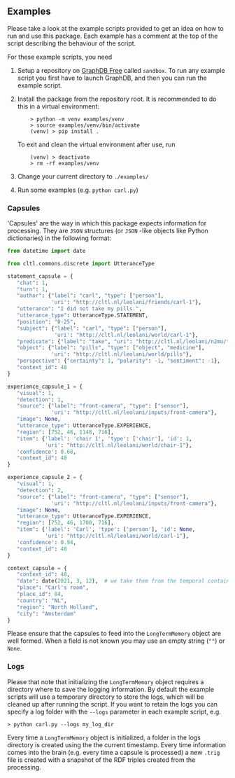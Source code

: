 ## Examples

Please take a look at the example scripts provided to get an idea on how to run and use this package. Each example has a
comment at the top of the script describing the behaviour of the script.

For these example scripts, you need

1. Setup a repository on [GraphDB Free](http://graphdb.ontotext.com/) called `sandbox`. To run any example script you
   first
   have to launch GraphDB, and then you can run the example script.

1. Install the package from the repository root. It is recommended to do this in a virtual environment:
   ```shell
       > python -m venv examples/venv
       > source examples/venv/bin/activate
       (venv) > pip install .
   ```
   To exit and clean the virtual environment after use, run
   ```shell
       (venv) > deactivate
       > rm -rf examples/venv
   ```

1. Change your current directory to `./examples/`

1. Run some examples (e.g. `python carl.py`)

### Capsules

'Capsules' are the way in which this package expects information for processing. They are `JSON` structures (or `JSON`
-like objects like Python dictionaries) in the following format:

```python
from datetime import date

from cltl.commons.discrete import UtteranceType

statement_capsule = {
   "chat": 1,
   "turn": 1,
   "author": {"label": "carl", "type": ["person"],
              'uri': "http://cltl.nl/leolani/friends/carl-1"},
   "utterance": "I did not take my pills.",
   "utterance_type": UtteranceType.STATEMENT,
   "position": "0-25",
   "subject": {"label": "carl", "type": ["person"],
               'uri': "http://cltl.nl/leolani/world/carl-1"},
   "predicate": {"label": "take", "uri": "http://cltl.nl/leolani/n2mu/take"},
   "object": {"label": "pills", "type": ["object", "medicine"],
              'uri': "http://cltl.nl/leolani/world/pills"},
   "perspective": {"certainty": 1, "polarity": -1, "sentiment": -1},
   "context_id": 48
}

experience_capsule_1 = {
   "visual": 1,
   "detection": 1,
   "source": {"label": "front-camera", "type": ["sensor"],
              'uri': "http://cltl.nl/leolani/inputs/front-camera"},
   "image": None,
   "utterance_type": UtteranceType.EXPERIENCE,
   "region": [752, 46, 1148, 716],
   "item": {'label': 'chair 1', 'type': ['chair'], 'id': 1,
            'uri': "http://cltl.nl/leolani/world/chair-1"},
   'confidence': 0.68,
   "context_id": 48
}

experience_capsule_2 = {
   "visual": 1,
   "detection": 2,
   "source": {"label": "front-camera", "type": ["sensor"],
              'uri': "http://cltl.nl/leolani/inputs/front-camera"},
   "image": None,
   "utterance_type": UtteranceType.EXPERIENCE,
   "region": [752, 46, 1700, 716],
   "item": {'label': 'Carl', 'type': ['person'], 'id': None,
            'uri': "http://cltl.nl/leolani/world/carl-1"},
   'confidence': 0.94,
   "context_id": 48
}

context_capsule = {
   "context_id": 48,
   "date": date(2021, 3, 12),  # we take them from the temporal container of scenario
   "place": "Carl's room",
   "place_id": 84,
   "country": "NL",
   "region": "North Holland",
   "city": "Amsterdam"
}

```

Please ensure that the capsules to feed into the ``LongTermMemory`` object are well formed. When a field is not known
you may use an empty string (``""``) or ``None``.

### Logs

Please that note that initializing the ``LongTermMemory`` object requires a directory where to save the logging
information. By default the example scripts will use a temporary directory to store the logs, which will be cleaned
up after running the script. If you want to retain the logs you can specify a log folder with the `--logs` parameter
in each example script, e.g.

```shell
> python carl.py --logs my_log_dir
```

Every time a ``LongTermMemory`` object is initialized, a folder in the logs directory is created using the the current
timestamp. Every time information comes into the brain (e.g. every time a capsule is processed) a new ``.trig`` file is
created with a snapshot of the RDF triples created from the processing. 